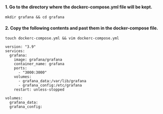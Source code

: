 #### 1. Go to the directory where the dockerc-compose.yml file will be kept. 
```
mkdir grafana && cd grafana 
```
#### 2. Copy the following contents and past them in the docker-compose file.  

```
touch dockerc-compose.yml && vim dockerc-compose.yml
```

```
version: "3.9"
services:
  grafana:
    image: grafana/grafana
    container_name: grafana
    ports:
      - "3000:3000"
    volumes:
      - grafana_data:/var/lib/grafana
      - grafana_config:/etc/grafana
    restart: unless-stopped

volumes:
  grafana_data:
  grafana_config:
```
